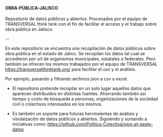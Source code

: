 #### OBRA-PÚBLICA-JALISCO
Repositorio de datos públicos y abiertos.  Procesados por el equipo de TRANSVERSAL think tank con el fin de facilitar el acceso y el trabajo sobre obra pública en Jalisco.

--

En este repositorio se encuentra una recopilación de datos públicos sobre obra pública en el estado de Jalico. Se recopilan los datos tal cual se accedieron por url de organismos municipales, estatales o federales. Pero también se ofrecen los mismos trabajados por el equipo de TRANSVERSAL  https://transversalthinktank.org/ para facilitar el uso y el análisis.

Por ejemplo, pasando y filtrando archivos json a csv o excel.

- El repositorio pretende recopilar en un solo lugar aquellos datos que aparecen distribuidos en distintas fuentes. Ahorrando también así tiempo y costo de búsqueda a personas, organizaciones de la sociedad civil o colectivos interesados en los mismos.

- Es también un soporte para futuras herrmaientas de análisis y visulaización de datos públicos y abiertos. Siguiendo y sumando a iniciativas como: https://github.com/Politica-Colectiva/ojos-al-gasto-datos


